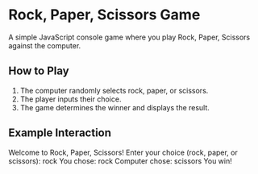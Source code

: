 # Rock, Paper, Scissors Game

A simple JavaScript console game where you play Rock, Paper, Scissors against the computer.

## How to Play
1. The computer randomly selects rock, paper, or scissors.
2. The player inputs their choice.
3. The game determines the winner and displays the result.

## Example Interaction

Welcome to Rock, Paper, Scissors! Enter your choice (rock, paper, or scissors): rock You chose: rock Computer chose: scissors You win!
